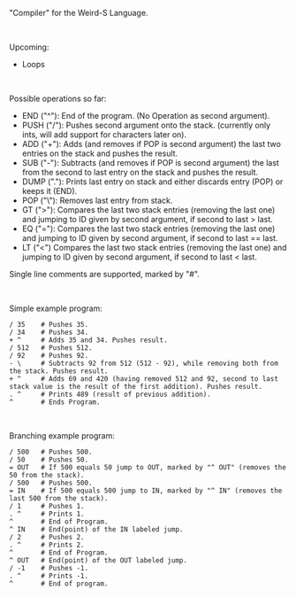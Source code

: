 "Compiler" for the Weird-S Language.<br>

<br>

Upcoming:
- Loops

<br>

Possible operations so far:
 - END ("^"): End of the program. (No Operation as second argument).<br>
 - PUSH ("/"): Pushes second argument onto the stack. (currently only ints, will add support for characters later on).<br>
 - ADD ("+"): Adds (and removes if POP is second argument) the last two entries on the stack and pushes the result.<br>
 - SUB ("-"): Subtracts (and removes if POP is second argument) the last from the second to last entry on the stack and pushes the result.<br>
 - DUMP ("."): Prints last entry on stack and either discards entry (POP) or keeps it (END).<br>
 - POP ("\\"): Removes last entry from stack.<br>
 - GT (">"): Compares the last two stack entries (removing the last one) and jumping to ID given by second argument, if second to last > last.
 - EQ ("="): Compares the last two stack entries (removing the last one) and jumping to ID given by second argument, if second to last == last.
 - LT ("<") Compares the last two stack entries (removing the last one) and jumping to ID given by second argument, if second to last < last.

Single line comments are supported, marked by "#".

<br>

Simple example program:
```
/ 35    # Pushes 35.
/ 34    # Pushes 34.
+ ^     # Adds 35 and 34. Pushes result.
/ 512   # Pushes 512.
/ 92    # Pushes 92.
- \     # Subtracts 92 from 512 (512 - 92), while removing both from the stack. Pushes result.
+ ^     # Adds 69 and 420 (having removed 512 and 92, second to last stack value is the result of the first addition). Pushes result.
. ^     # Prints 489 (result of previous addition).
^       # Ends Program.
```

<br>

Branching example program:
```
/ 500   # Pushes 500.
/ 50    # Pushes 50.
= OUT   # If 500 equals 50 jump to OUT, marked by "^ OUT" (removes the 50 from the stack).
/ 500   # Pushes 500.
= IN    # If 500 equals 500 jump to IN, marked by "^ IN" (removes the last 500 from the stack).
/ 1     # Pushes 1.
. ^     # Prints 1.
^       # End of Program.
^ IN    # End(point) of the IN labeled jump.
/ 2     # Pushes 2.
. ^     # Prints 2.
^       # End of Program.
^ OUT   # End(point) of the OUT labeled jump.
/ -1    # Pushes -1.
. ^     # Prints -1.
^       # End of program.
```